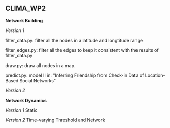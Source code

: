 ## CLIMA_WP2

**Network Building**

*Version 1*

filter_data.py: filter all the nodes in a latitude and longtitude range

filter_edges.py: filter all the edges to keep it consistent with the results of filter_data.py

draw.py: draw all nodes in a map.

predict.py: model II in: "Inferring Friendship from Check-in Data of Location-Based Social Networks"

*Version 2*

**Network Dynamics**

*Version 1* Static

*Version 2* Time-varying Threshold and Network


